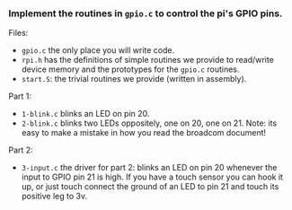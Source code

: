 ### Implement the routines in `gpio.c` to control the pi's GPIO pins.

Files:

  - `gpio.c` the only place you will write code.
  - `rpi.h` has the definitions of simple routines we provide to
    read/write device memory and the prototypes for the `gpio.c` routines.
  - `start.S`: the trivial routines we provide (written in assembly).

Part 1:

  - `1-blink.c` blinks an LED on pin 20.
  - `2-blink.c` blinks two LEDs oppositely, one on 20, one on 21.
    Note: its easy to make a mistake in how you read the broadcom
    document!

Part 2:

  - `3-input.c` the driver for part 2: blinks an LED on pin 20 
    whenever the input to GPIO pin 21 is high.  If you have a touch
    sensor you can hook it up, or just touch connect the ground of an
    LED to pin 21 and touch its positive leg to 3v.
